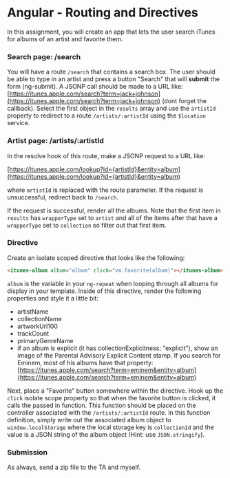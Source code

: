 Angular - Routing and Directives
=========

In this assignment, you will create an app that lets the user search iTunes for albums of an artist and favorite them.

### Search page: /search

You will have a route `/search` that contains a search box. The user should be able to type in an artist and press a button "Search" that will __submit__ the form (ng-submit). A JSONP call should be made to a URL like: [https://itunes.apple.com/search?term=jack+johnson](https://itunes.apple.com/search?term=jack+johnson) (dont forget the callback). Select the first object in the `results` array and use the `artistId` property to redirect to a route `/artists/:artistId` using the `$location` service.

### Artist page: /artists/:artistId

In the resolve hook of this route, make a JSONP request to a URL like:

[https://itunes.apple.com/lookup?id={artistId}&entity=album](https://itunes.apple.com/lookup?id={artistId}&entity=album)

where `artistId` is replaced with the route parameter. If the request is unsuccessful, redirect back to `/search`.

If the request is successful, render all the albums. Note that the first item in `results` has `wrapperType` set to `artist` and all of the items after that have a `wrapperType` set to `collection` so filter out that first item.

### Directive

Create an isolate scoped directive that looks like the following:

```html
<itunes-album album="album" click="vm.favorite(album)"></itunes-album>
```

`album` is the variable in your `ng-repeat` when looping through all albums for display in your template. Inside of this directive, render the following properties and style it a little bit:

* artistName
* collectionName
* artworkUrl100
* trackCount
* primaryGenreName
* if an album is explicit (it has collectionExplicitness: "explicit"), show an image of the Parental Advisory Explicit Content stamp. If you search for Eminem, most of his albums have that property: [https://itunes.apple.com/search?term=eminem&entity=album](https://itunes.apple.com/search?term=eminem&entity=album)

Next, place a "Favorite" button somewhere within the directive. Hook up the `click` isolate scope property so that when the favorite button is clicked, it calls the passed in function. This function should be placed on the controller associated with the `/artists/:artistId` route. In this function definition, simply write out the associated album object to `window.localStorage` where the local storage key is `collectionId` and the value is a JSON string of the album object (Hint: use `JSON.stringify`).

### Submission

As always, send a zip file to the TA and myself.
